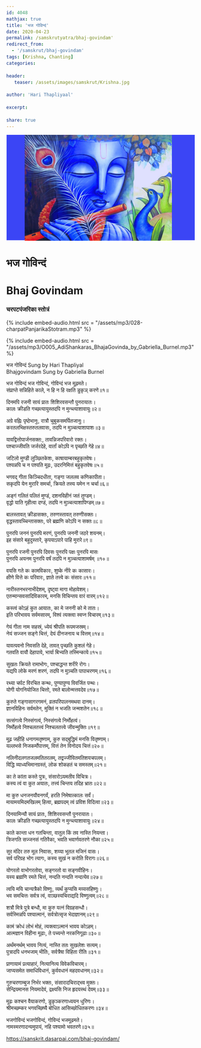 ```yaml
---    
id: 4048    
mathjax: true    
title: 'भज गोविन्दं'    
date: 2020-04-23    
permalink: /samskrutyatra/bhaj-govindam'
redirect_from: 
  - '/samskrut/bhaj-govindam'
tags: [Krishna, Chanting]    
categories:    
    
header:    
   teaser: /assets/images/samskrut/Krishna.jpg    
    
author: 'Hari Thapliyaal'    
    
excerpt:    
    
share: true    
---    
```

    
![](/assets/images/samskrut/Krishna.jpg)    
    
# भज गोविन्दं    
# Bhaj Govindam    
### चरपटपंजरिका स्तोत्रं    
    
{% include embed-audio.html src = "/assets/mp3/028-charpatPanjarikaStotram.mp3" %}     
    
{% include embed-audio.html src = "/assets/mp3/O005_AdiShankaras_BhajaGovinda_by_Gabriella_Burnel.mp3" %}     
    
    
भज गोविन्दं Sung by Hari Thapliyal    
Bhajgovindam Sung by Gabriella Burnel    
    
भज गोविन्दं भज गोविन्दं, गोविन्दं भज मूढ़मते।    
संप्राप्ते सन्निहिते काले, न हि न हि रक्षति डुकृञ् करणे॥१॥    
    
दिनमपि रजनी सायं प्रातः शिशिरवसन्तौ पुनरायातः।    
कालः क्रीडति गच्छत्यायुस्तदपि न मुन्च्त्याशावायुः॥२॥    
    
अग्रे वह्निः पृष्ठेभानुः, रात्रौ चुबुकसमर्पितजानुः।    
करतलभिक्षस्तरुतलवासः, तदपि न मुञ्चत्याशापाशः॥३॥    
    
यावद्वित्तोपार्जनसक्त:, तावन्निजपरिवारो रक्तः।    
पश्चाज्जीवति जर्जरदेहे, वार्तां कोऽपि न पृच्छति गेहे॥४॥    
    
जटिलो मुण्डी लुञ्छितकेशः, काषायाम्बरबहुकृतवेषः।    
पश्यन्नपि च न पश्यति मूढः, उदरनिमित्तं बहुकृतवेषः॥५॥    
    
भगवद् गीता किञ्चिदधीता, गङ्गा जललव कणिकापीता।    
सकृदपि येन मुरारि समर्चा, क्रियते तस्य यमेन न चर्चा॥६॥    
    
अङ्गं गलितं पलितं मुण्डं, दशनविहीनं जतं तुण्डम्।    
वृद्धो याति गृहीत्वा दण्डं, तदपि न मुञ्चत्याशापिण्डम्॥७॥    
    
बालस्तावत् क्रीडासक्तः, तरुणस्तावत् तरुणीसक्तः।    
वृद्धस्तावच्चिन्तासक्तः, परे ब्रह्मणि कोऽपि न सक्तः॥८॥    
    
पुनरपि जननं पुनरपि मरणं, पुनरपि जननी जठरे शयनम्।    
इह संसारे बहुदुस्तारे, कृपयाऽपारे पाहि मुरारे॥९॥    
    
पुनरपि रजनी पुनरपि दिवसः पुनरपि पक्षः पुनरपि मासः    
पुनरपि अयनम पुनरपि वर्षं तदपि न मुञ्चत्याशामर्षम् ॥१०॥    
    
वयसि गते कः कामविकारः, शुष्के नीरे कः कासारः।    
क्षीणे वित्ते कः परिवारः, ज्ञाते तत्त्वे कः संसारः॥११॥    
    
नारीस्तनभरनाभीदेशम्, दृष्ट्वा मागा मोहावेशम्।    
एतन्मान्सवसादिविकारम्, मनसि विचिन्तय वारं वारम्॥१२॥    
    
कस्त्वं कोऽहं कुत आयातः, का मे जननी को मे तातः।    
इति परिभावय सर्वमसारम्, विश्वं त्यक्त्वा स्वप्न विचारम्॥१३॥    
    
गेयं गीता नाम सहस्रं, ध्येयं श्रीपति रूपमजस्रम्।    
नेयं सज्जन सङ्गे चित्तं, देयं दीनजनाय च वित्तम्॥१४॥    
    
यावत्पवनो निवसति देहे, तावत् पृच्छति कुशलं गेहे।    
गतवति वायौ देहापाये, भार्या बिभ्यति तस्मिन्काये॥१५॥    
    
सुखतः क्रियते रामाभोगः, पश्चाद्धन्त शरीरे रोगः।    
यद्यपि लोके मरणं शरणं, तदपि न मुञ्चति पापाचरणम्॥१६॥    
    
रथ्या चर्पट विरचित कन्थः, पुण्यापुण्य विवर्जित पन्थः।    
योगी योगनियोजित चित्तो, रमते बालोन्मत्तवदेव॥१७॥    
    
कुरुते गङ्गासागरगमनं, व्रतपरिपालनमथवा दानम्।    
ज्ञानविहिनः सर्वमतेन, मुक्तिं न भजति जन्मशतेन॥१८॥    
    
सत्संगत्वे निस्संगत्वं, निस्संगत्वे निर्मोहत्वं।    
निर्मोहत्वे निश्चलतत्त्वं निश्चलतत्त्वे जीवन्मुक्तिः॥१९॥    
    
मूढ़ जहीहि धनागमतृष्णाम्, कुरु सद्बुद्धिमं मनसि वितृष्णाम्।    
यल्लभसे निजकर्मोपात्तम्, वित्तं तेन विनोदय चित्तं॥२०॥    
    
नलिनीदलगतजलमतितरलम्, तद्वज्जीवितमतिशयचपलम्।    
विद्धि व्याध्यभिमानग्रस्तं, लोक शोकहतं च समस्तम्॥२१॥    
    
का ते कांता कस्ते पुत्रः, संसारोऽयमतीव विचित्रः।    
कस्य त्वं वा कुत अयातः, तत्त्वं चिन्तय तदिह भ्रातः॥२२॥    
    
मा कुरु धनजनयौवनगर्वं, हरति निमेषात्कालः सर्वं।    
मायामयमिदमखिलम् हित्वा, ब्रह्मपदम् त्वं प्रविश विदित्वा॥२३॥    
    
दिनयामिन्यौ सायं प्रातः, शिशिरवसन्तौ पुनरायातः।    
कालः क्रीडति गच्छत्यायुस्तदपि न मुन्च्त्याशावायुः॥२४॥    
    
काते कान्ता धन गतचिन्ता, वातुल किं तव नास्ति नियन्ता।    
त्रिजगति सज्जनसं गतिरैका, भवति भवार्णवतरणे नौका॥२५॥    
    
सुर मंदिर तरु मूल निवासः, शय्या भूतल मजिनं वासः।    
सर्व परिग्रह भोग त्यागः, कस्य सुखं न करोति विरागः॥२६॥    
    
योगरतो वाभोगरतोवा, सङ्गरतो वा सङ्गवीहिनः।    
यस्य ब्रह्मणि रमते चित्तं, नन्दति नन्दति नन्दत्येव॥२७॥    
    
त्वयि मयि चान्यत्रैको विष्णुः, व्यर्थं कुप्यसि मय्यसहिष्णुः।    
भव समचित्तः सर्वत्र त्वं, वाञ्छस्यचिराद्यदि विष्णुत्वम्॥२८॥    
    
शत्रौ मित्रे पुत्रे बन्धौ, मा कुरु यत्नं विग्रहसन्धौ।    
सर्वस्मिन्नपि पश्यात्मानं, सर्वत्रोत्सृज भेदाज्ञानम्॥२९॥    
    
कामं क्रोधं लोभं मोहं, त्यक्त्वाऽत्मानं भावय कोऽहम्।    
आत्मज्ञान विहीना मूढाः, ते पच्यन्ते नरकनिगूढाः॥३०॥    
    
अर्थंमनर्थम् भावय नित्यं, नास्ति ततः सुखलेशः सत्यम्।    
पुत्रादपि धनभजाम् भीतिः, सर्वत्रैषा विहिता रीतिः॥३१॥    
    
प्राणायामं प्रत्याहारं, नित्यानित्य विवेकविचारम्।    
जाप्यसमेत समाधिविधानं, कुर्ववधानं महदवधानम्॥३२॥    
    
गुरुचरणाम्बुज निर्भर भक्तः, संसारादचिराद्भव मुक्तः।    
सेन्द्रियमानस नियमादेवं, द्रक्ष्यसि निज हृदयस्थं देवम्॥३३॥    
    
मूढः कश्चन वैयाकरणो, डुकृञ्करणाध्ययन धुरिणः।    
श्रीमच्छम्कर भगवच्छिष्यै बोधित आसिच्छोधितकरणः॥३४॥    
    
भजगोविन्दं भजगोविन्दं, गोविन्दं भजमूढमते।    
नामस्मरणादन्यमुपायं, नहि पश्यामो भवतरणे॥३५॥    
    
https://sanskrit.dasarpai.com/bhaj-govindam/